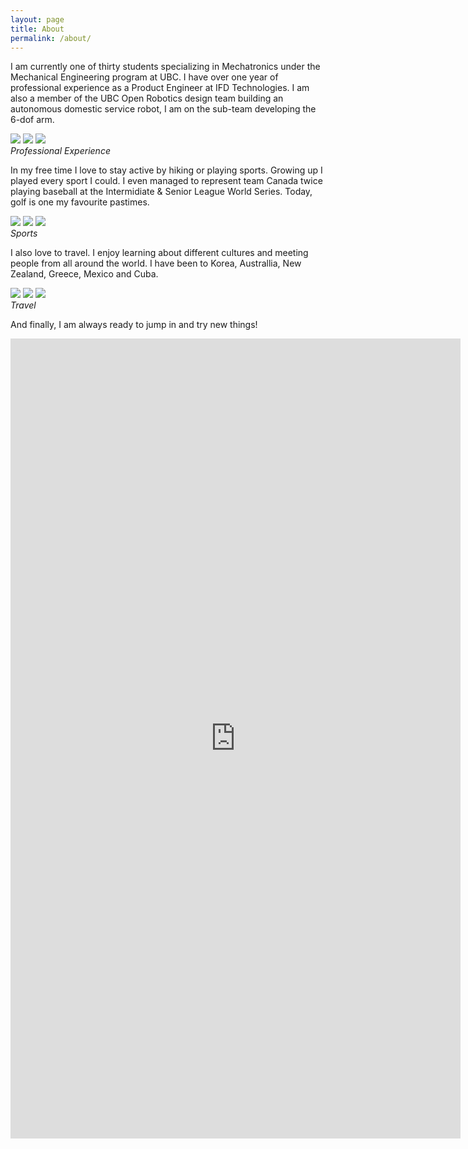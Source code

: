 ```yaml
---
layout: page
title: About
permalink: /about/
---
```


I am currently one of thirty students specializing in Mechatronics under the Mechanical Engineering program at UBC. I have over one year of professional experience as a Product Engineer at IFD Technologies. I am also a member of the UBC Open Robotics design team building an autonomous domestic service robot, I am on the sub-team developing the 6-dof arm.

<div class="gallery-box">
  <div class="gallery">
    <img src="/images/ubc.jpg" loading="lazy">
    <img src="/images/gallery-2.jpg" loading="lazy">
    <img src="/images/openrobotics.jpg" loading="lazy">
  </div>
  <em>Professional Experience</em>
</div>

In my free time I love to stay active by hiking or playing sports. Growing up I played every sport I could. I even managed to represent team Canada twice playing baseball at the Intermidiate & Senior League World Series. Today, golf is one my favourite pastimes. 


<div class="gallery-box">
  <div class="gallery">
    <img src="/images/105.jpg" loading="lazy">
    <img src="/images/100.jpg" loading="lazy">
    <img src="/images/103.jpg" loading="lazy">
  </div>
  <em>Sports</em>
</div>

I also love to travel. I enjoy learning about different cultures and meeting people from all around the world. I have been to Korea, Australlia, New Zealand, Greece, Mexico and Cuba. 

<div class="gallery-box">
  <div class="gallery">
    <img src="/images/korea.jpg" loading="lazy">
    <img src="/images/200.JPG" loading="lazy">
    <img src="/images/203.jpg" loading="lazy">
  </div>
  <em>Travel</em>
</div>

And finally, I am always ready to jump in and try new things!

<p><iframe src="https://player.vimeo.com/video/716220081?h=8bc99c326a&amp;title=0&amp;byline=0&amp;portrait=0&amp;speed=0&amp;badge=0&amp;autopause=0&amp;player_id=0&amp;app_id=58479" width="720" height="1280" frameborder="0" allow="autoplay; fullscreen; picture-in-picture" allowfullscreen title="Bungee Jumping in New Zealand"></iframe></p>
